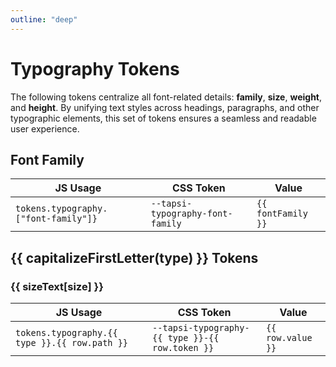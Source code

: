 ```yaml
---
outline: "deep"
---
```

<script setup>
import tokens from "@tapsioss/theme/tokens";
import "@tapsioss/theme/css-variables";
import flattenTokens from '../utils/flattenTokens';

const { 'font-family': fontFamily,  ...typographyTokens} = tokens.typography;

function capitalizeFirstLetter(val) {
    return String(val).charAt(0).toUpperCase() + String(val).slice(1);
}

const sizeText = {
  xxs: '2x Small',
  xs: 'Extra Small',
  sm: 'Small',
  md: 'Medium',
  lg: 'Large'
};

</script>

# Typography Tokens

The following tokens centralize all font-related details: **family**, **size**, **weight**, and **height**. By unifying text styles across headings, paragraphs, and other typographic elements, this set of tokens ensures a seamless and readable user experience.


## Font Family

<div class="table-wrapper">
  <table>
    <thead>
      <tr>
        <th>JS Usage</th>
        <th>CSS Token</th>
        <th>Value</th>
      </tr>
    </thead>
    <tbody>
      <tr>
        <td><code>tokens.typography.["font-family"]}</code></td>
        <td><code>--tapsi-typography-font-family</code></td>
        <td><code>{{ fontFamily }}</code></td>
      </tr>
    </tbody>
  </table>
</div>


<section v-for="([type, data]) in Object.entries(typographyTokens)">


## {{ capitalizeFirstLetter(type) }} Tokens

<div v-for="([size, row]) in Object.entries(data)">

### {{ sizeText[size] }}

  <div class="table-wrapper">
    <table>
      <thead>
        <tr>
          <th>JS Usage</th>
          <th>CSS Token</th>
          <th>Value</th>
        </tr>
      </thead>
      <tbody>
        <tr v-for="row in flattenTokens(typographyTokens[type][size], size)">
          <td><code>tokens.typography.{{ type }}.{{ row.path }}</code></td>
          <td><code>--tapsi-typography-{{ type }}-{{ row.token }}</code></td>
          <td><code>{{ row.value }}</code></td>
        </tr>
      </tbody>
    </table>
  </div>

</div>


</section>
